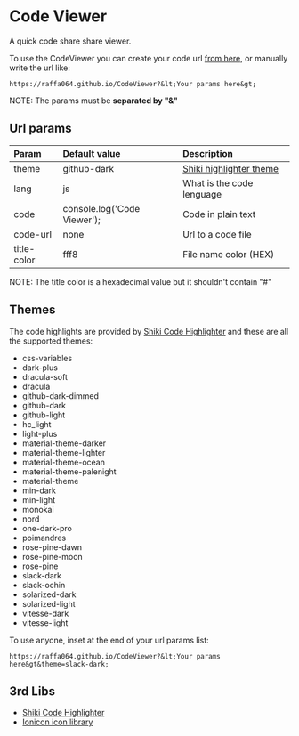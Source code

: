 # Code Viewer

A quick code share share viewer.

To use the CodeViewer you can create your code url [from here](https://raffa064.github.io/CodeViewer/new.html), or manually write the url like:

```
https://raffa064.github.io/CodeViewer?&lt;Your params here&gt;
```

NOTE: The params must be **separated by "&"**

## Url params
| Param       | Default value               |  Description                       |
| :---------- | :-------------------------- | :--------------------------------- |
| theme       | github-dark                 | [Shiki highlighter theme](#themes) |
| lang        | js                          | What is the code lenguage          |
| code        | console.log('Code Viewer'); | Code in plain text                 |
| code-url    | none                        | Url to a code file                 |
| title-color | fff8                        | File name color (HEX)              |

NOTE: The title color is a hexadecimal value but it shouldn't contain "#"

<a name="themes"></a>
## Themes
The code highlights are provided by [Shiki Code Highlighter](https://github.com/shikijs/shiki/) and these are all the supported themes:
- css-variables
- dark-plus
- dracula-soft
- dracula
- github-dark-dimmed
- github-dark
- github-light
- hc_light
- light-plus
- material-theme-darker
- material-theme-lighter
- material-theme-ocean
- material-theme-palenight
- material-theme
- min-dark
- min-light
- monokai
- nord
- one-dark-pro
- poimandres
- rose-pine-dawn
- rose-pine-moon
- rose-pine
- slack-dark
- slack-ochin
- solarized-dark
- solarized-light
- vitesse-dark
- vitesse-light

To use anyone, inset at the end of your url params list:

```
https://raffa064.github.io/CodeViewer?&lt;Your params here&gt&theme=slack-dark;
```

## 3rd Libs
- [Shiki Code Highlighter](https://github.com/shikijs/shiki/)
- [Ionicon icon library](https://ionic.io/ionicons)